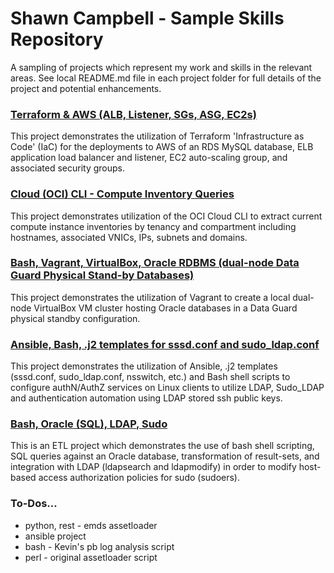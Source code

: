 # Shawn Campbell - Sample Skills Repository

A sampling of projects which represent my work and skills in the relevant areas. See local README.md file in each project folder for full details of the project and potential enhancements.

### [Terraform & AWS (ALB, Listener, SGs, ASG, EC2s)](./terraform-aws/)

This project demonstrates the utilization of Terraform 'Infrastructure as Code' (IaC) for the deployments to AWS of an RDS MySQL database, ELB application load balancer and listener, EC2 auto-scaling group, and associated security groups.

### [Cloud (OCI) CLI - Compute Inventory Queries](./cloud-oci-cli/)

This project demonstrates utilization of the OCI Cloud CLI to extract current compute instance inventories by tenancy and compartment including hostnames, associated VNICs, IPs, subnets and domains.

### [Bash, Vagrant, VirtualBox, Oracle RDBMS (dual-node Data Guard Physical Stand-by Databases)](./bash-oracle-vagrant/)

This project demonstrates the utilization of Vagrant to create a local dual-node VirtualBox VM cluster hosting Oracle databases in a Data Guard physical standby configuration.  

### [Ansible, Bash, .j2 templates for sssd.conf and sudo_ldap.conf](./ansible-ldap-sssd-sudo/)

This project demonstrates the utilization of Ansible, .j2 templates (sssd.conf, sudo_ldap.conf, nsswitch, etc.) and Bash shell scripts to configure authN/AuthZ services on Linux clients to utilize LDAP, Sudo_LDAP and authentication automation using LDAP stored ssh public keys.

### [Bash, Oracle (SQL), LDAP, Sudo](./bash-sql-ldap-sudo/)

This is an ETL project which demonstrates the use of bash shell scripting, SQL queries against an Oracle database, transformation of result-sets, and integration with LDAP (ldapsearch and ldapmodify) in order to modify host-based access authorization policies for sudo (sudoers).

### To-Dos...

- python, rest - emds assetloader
- ansible project
- bash - Kevin's pb log analysis script
- perl - original assetloader script
